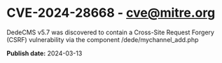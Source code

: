 # CVE-2024-28668 - cve@mitre.org

DedeCMS v5.7 was discovered to contain a Cross-Site Request Forgery (CSRF) vulnerability via the component /dede/mychannel_add.php

**Publish date:** 2024-03-13
